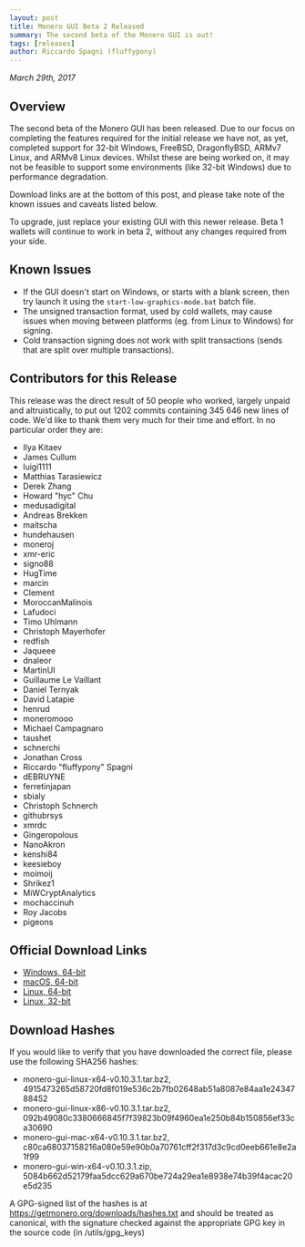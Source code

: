 ```yaml
---
layout: post
title: Monero GUI Beta 2 Released
summary: The second beta of the Monero GUI is out!
tags: [releases]
author: Riccardo Spagni (fluffypony)
---
```


*March 29th, 2017*

## Overview

The second beta of the Monero GUI has been released. Due to our focus on completing the features required for the initial release we have not, as yet, completed support for 32-bit Windows, FreeBSD, DragonflyBSD, ARMv7 Linux, and ARMv8 Linux devices. Whilst these are being worked on, it may not be feasible to support some environments (like 32-bit Windows) due to performance degradation.

Download links are at the bottom of this post, and please take note of the known issues and caveats listed below.

To upgrade, just replace your existing GUI with this newer release. Beta 1 wallets will continue to work in beta 2, without any changes required from your side.

## Known Issues

- If the GUI doesn't start on Windows, or starts with a blank screen, then try launch it using the ```start-low-graphics-mode.bat``` batch file.
- The unsigned transaction format, used by cold wallets, may cause issues when moving between platforms (eg. from Linux to Windows) for signing.
- Cold transaction signing does not work with split transactions (sends that are split over multiple transactions).

## Contributors for this Release

This release was the direct result of 50 people who worked, largely unpaid and altruistically, to put out 1202 commits containing 345 646 new lines of code. We'd like to thank them very much for their time and effort. In no particular order they are:

- Ilya Kitaev
- James Cullum
- luigi1111
- Matthias Tarasiewicz
- Derek Zhang
- Howard "hyc" Chu
- medusadigital
- Andreas Brekken
- maitscha
- hundehausen
- moneroj
- xmr-eric
- signo88
- HugTime
- marcin
- Clement
- MoroccanMalinois
- Lafudoci
- Timo Uhlmann
- Christoph Mayerhofer
- redfish
- Jaqueee
- dnaleor
- MartinUI
- Guillaume Le Vaillant
- Daniel Ternyak
- David Latapie
- henrud
- moneromooo
- Michael Campagnaro
- taushet
- schnerchi
- Jonathan Cross
- Riccardo "fluffypony" Spagni
- dEBRUYNE
- ferretinjapan
- sbialy
- Christoph Schnerch
- githubrsys
- xmrdc
- Gingeropolous
- NanoAkron
- kenshi84
- keesieboy
- moimoij
- Shrikez1
- MiWCryptAnalytics
- mochaccinuh
- Roy Jacobs
- pigeons

## Official Download Links
- [Windows, 64-bit](https://downloads.getmonero.org/gui/monero-gui-win-x64-v0.10.3.1.zip)
- [macOS, 64-bit](https://downloads.getmonero.org/gui/monero-gui-mac-x64-v0.10.3.1.tar.bz2)
- [Linux, 64-bit](https://downloads.getmonero.org/gui/monero-gui-linux-x64-v0.10.3.1.tar.bz2)
- [Linux, 32-bit](https://downloads.getmonero.org/gui/monero-gui-linux-x86-v0.10.3.1.tar.bz2)

## Download Hashes

If you would like to verify that you have downloaded the correct file, please use the following SHA256 hashes:

- monero-gui-linux-x64-v0.10.3.1.tar.bz2, 4915473265d58720fd8f019e536c2b7fb02648ab51a8087e84aa1e2434788452
- monero-gui-linux-x86-v0.10.3.1.tar.bz2, 092b49080c3380666845f7f39823b09f4960ea1e250b84b150856ef33ca30690
- monero-gui-mac-x64-v0.10.3.1.tar.bz2, c80ca68037158216a080e59e90b0a70761cff2f317d3c9cd0eeb661e8e2a1f99
- monero-gui-win-x64-v0.10.3.1.zip, 5084b662d52179faa5dcc629a670be724a29ea1e8938e74b39f4acac20e5d235

A GPG-signed list of the hashes is at https://getmonero.org/downloads/hashes.txt and should be treated as canonical, with the signature checked against the appropriate GPG key in the source code (in /utils/gpg_keys)